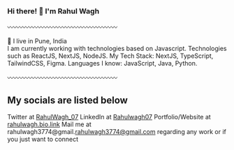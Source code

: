 
### Hi there! 👋 I'm Rahul Wagh

〰️〰️〰️〰️〰️〰️〰️〰️〰️〰️〰️〰️〰️〰️〰️〰️〰️〰️

📍 I live in Pune, India <br>
I am currently working with technologies based on Javascript. Technologies such as ReactJS, NextJS, NodeJS.
My Tech Stack: NextJS, TypeScript, TailwindCSS, Figma.
Languages I know: JavaScript, Java, Python.

〰️〰️〰️〰️〰️〰️〰️〰️〰️〰️〰️〰️〰️〰️〰️〰️〰️〰️

## My socials are listed below
Twitter at [RahulWagh_07](https://twitter.com/RahulWagh_07)
LinkedIn at [Rahulwagh07](https://www.linkedin.com/in/rahulwagh07/)
Portfolio/Website at [rahulwagh.bio.link](https://rahulwagh.vercel.app)
Mail me at rahulwagh3774@gmail.[rahulwagh3774@gmail.com](mailto:rahulwagh3774@gmail.com) regarding any work or if you just want to connect

